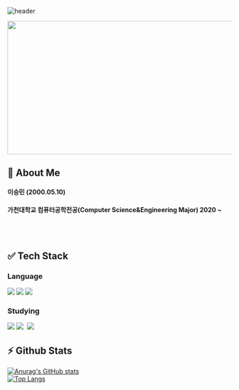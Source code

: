 
<!--
**leeseunming/leeseunming** is a ✨ _special_ ✨ repository because its `README.md` (this file) appears on your GitHub profile.

Here are some ideas to get you started:

- 🔭 I’m currently working on ...
- 🌱 I’m currently learning ...
- 👯 I’m looking to collaborate on ...
- 🤔 I’m looking for help with ...
- 💬 Ask me about ...
- 📫 How to reach me: ...
- 😄 Pronouns: ...
- ⚡ Fun fact: ...
-->
![header](https://capsule-render.vercel.app/api?type=rect&color=Rounded&height=250&section=header&text=MIN'S&fontSize=55&animation=fadeIn)

<a href="https://www.gitanimals.org/en_US?utm_medium=image&utm_source=leeseunming&utm_content=farm">
<img
  src="https://render.gitanimals.org/farms/leeseunming"
  width="600"
  height="300"
/>
</a>
<div>
  <!--Body-->
  
  ## :bust_in_silhouette: About Me
  #### 이승민 (2000.05.10)
  ####   가천대학교 컴퓨터공학전공(Computer Science&Engineering Major) 2020 ~ <br/>

  <br/>
  <br/>
  
  ## :white_check_mark: Tech Stack
  ### Language
  <!--C#-->
  <img src="https://img.shields.io/badge/C%23-000000?style=for-the-badge&logo=C%23&logoColor=white&labelColor=8B00FF&color=8B00FF"/>
  <!--HTML5-->
  <img src="https://img.shields.io/badge/HTML5-E34F26?style=for-the-badge&logo=HTML5&logoColor=white"/>
  <!--CSS-->
  <img src="https://img.shields.io/badge/CSS3-1572B6?style=for-the-badge&logo=CSS3&logoColor=white"/>
  <br/>

  ### Studying
  <!--C++-->
  <img src="https://img.shields.io/badge/C++-00599C?style=for-the-badge&logo=cplusplus&logoColor=white">
  <!--Figma-->
  <img src="https://img.shields.io/badge/figma-F24E1E.svg?style=for-the-badge&logo=figma&logoColor=white" />&nbsp
  <!--Unity-->
  <img src="https://img.shields.io/badge/Unity-20232A?style=for-the-badge&logo=unity&logoColor=white">
    
  

  
  ## ⚡ Github Stats
  [![Anurag's GitHub stats](https://github-readme-stats.vercel.app/api?username=leeseunming)](https://github.com/anuraghazra/github-readme-stats)
  <br/>
  [![Top Langs](https://github-readme-stats.vercel.app/api/top-langs/?username=leeseunming)](https://github.com/anuraghazra/github-readme-stats)
  
</div>
